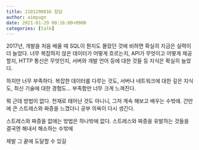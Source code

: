 ```yaml
---
title: 2101290016 잡담
author: aimpugn
date: 2021-01-29 00:16:00+0900
categories: [talk]
---
```


2017년, 개발을 처음 배울 때 SQL이 뭔지도 몰랐던 것에 비하면 확실히 지금은 실력이 더 늘었다.
너무 복잡하지 않은 데이터가 어떻게 흐르는지, API가 무엇이고 어떻게 제공할지, HTTP 통신은 무엇인지, 서버와 개발 언어 등에 대한 것들 등
지식은 확실히 늘었다.

하지만 너무 부족하다.
복잡한 데이터를 다루는 것도, 서버나 네트워크에 대한 깊은 지식도, 최신 기술에 대한 경험도... 부족함만 너무 크게 느껴진다.

뭐 근데 방법이 없다. 천재로 태어난 것도 아니니, 그저 계속 해보고 배우는 수밖에.
간만에 큰 스트레스와 짜증을 느꼈더니 공부 의욕이 다시 생긴다.

스트레스와 짜증을 없애는 방법은 하나밖에 없다.
스트레스와 짜증을 유발하는 것들을 결국엔 해내서 해소하는 수밖에

제발 그 끝에 도달할 수 있길
